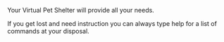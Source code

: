 Your Virtual Pet Shelter will provide all your needs.

If you get lost and need instruction you can always type help for
a list of commands at your disposal.